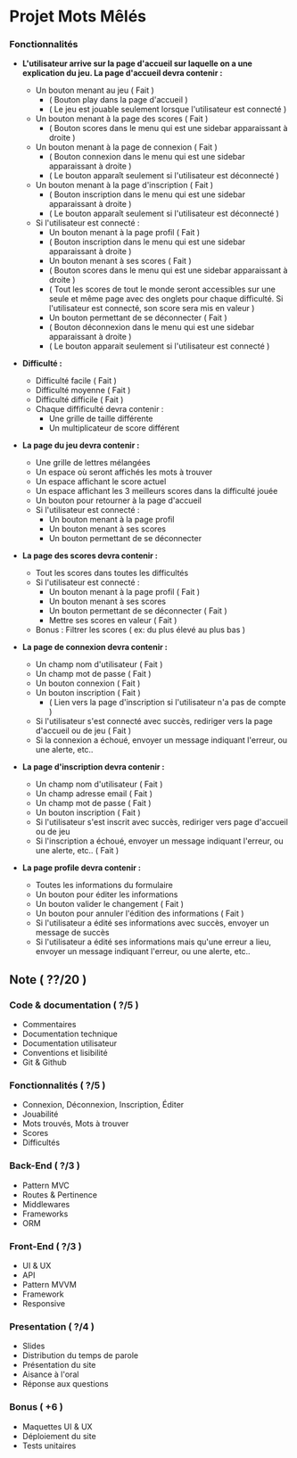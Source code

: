 # Projet Mots Mêlés

### Fonctionnalités
- __L'utilisateur arrive sur la page d'accueil sur laquelle on a une explication du jeu. La page d'accueil devra contenir :__
  - Un bouton menant au jeu ( Fait )
    - ( Bouton play dans la page d'accueil )
    - ( Le jeu est jouable seulement lorsque l'utilisateur est connecté )
  - Un bouton menant à la page des scores ( Fait )
    - ( Bouton scores dans le menu qui est une sidebar apparaissant à droite )
  - Un bouton menant à la page de connexion ( Fait )
    - ( Bouton connexion dans le menu qui est une sidebar apparaissant à droite )
    - ( Le bouton apparaît seulement si l'utilisateur est déconnecté )
  - Un bouton menant à la page d'inscription ( Fait )
    - ( Bouton inscription dans le menu qui est une sidebar apparaissant à droite )
    - ( Le bouton apparaît seulement si l'utilisateur est déconnecté )
  - Si l'utilisateur est connecté :
    - Un bouton menant à la page profil ( Fait )
     - ( Bouton inscription dans le menu qui est une sidebar apparaissant à droite )
    - Un bouton menant à ses scores ( Fait )
     - ( Bouton scores dans le menu qui est une sidebar apparaissant à droite )
     - ( Tout les scores de tout le monde seront accessibles sur une seule et même page avec des onglets pour chaque difficulté. Si l'utilisateur est connecté, son score sera mis en valeur )
    - Un bouton permettant de se déconnecter ( Fait )
     - ( Bouton déconnexion dans le menu qui est une sidebar apparaissant à droite )
     - ( Le bouton apparait seulement si l'utilisateur est connecté )


- __Difficulté :__
  - Difficulté facile ( Fait )
  - Difficulté moyenne ( Fait )
  - Difficulté difficile ( Fait )
  - Chaque diffificulté devra contenir :
    - Une grille de taille différente
    - Un multiplicateur de score différent


- __La page du jeu devra contenir :__
  - Une grille de lettres mélangées
  - Un espace où seront affichés les mots à trouver
  - Un espace affichant le score actuel
  - Un espace affichant les 3 meilleurs scores dans la difficulté jouée
  - Un bouton pour retourner à la page d'accueil
  - Si l'utilisateur est connecté :
    - Un bouton menant à la page profil
    - Un bouton menant à ses scores
    - Un bouton permettant de se déconnecter


- __La page des scores devra contenir :__
  - Tout les scores dans toutes les difficultés
  - Si l'utilisateur est connecté :
    - Un bouton menant à la page profil ( Fait )
    - Un bouton menant à ses scores
    - Un bouton permettant de se déconnecter ( Fait )
    - Mettre ses scores en valeur ( Fait )
  - Bonus : Filtrer les scores ( ex: du plus élevé au plus bas )


- __La page de connexion devra contenir :__
  - Un champ nom d'utilisateur ( Fait )
  - Un champ mot de passe ( Fait )
  - Un bouton connexion ( Fait )
  - Un bouton inscription ( Fait )
    - ( Lien vers la page d'inscription si l'utilisateur n'a pas de compte )
  - Si l'utilisateur s'est connecté avec succès, rediriger vers la page d'accueil ou de jeu ( Fait )
  - Si la connexion a échoué, envoyer un message indiquant l'erreur, ou une alerte, etc..


- __La page d'inscription devra contenir :__
  - Un champ nom d'utilisateur ( Fait )
  - Un champ adresse email ( Fait )
  - Un champ mot de passe ( Fait )
  - Un bouton inscription ( Fait )
  - Si l'utilisateur s'est inscrit avec succès, rediriger vers page d'accueil ou de jeu
  - Si l'inscription a échoué, envoyer un message indiquant l'erreur, ou une alerte, etc.. ( Fait )


- __La page profile devra contenir :__
  - Toutes les informations du formulaire
  - Un bouton pour éditer les informations
  - Un bouton valider le changement ( Fait )
  - Un bouton pour annuler l'édition des informations ( Fait )
  - Si l'utilisateur a édité ses informations avec succès, envoyer un message de succès
  - Si l'utilisateur a édité ses informations mais qu'une erreur a lieu, envoyer un message indiquant l'erreur, ou une alerte, etc..


## Note ( ??/20 )
### Code & documentation ( ?/5 )
- Commentaires
- Documentation technique
- Documentation utilisateur
- Conventions et lisibilité
- Git & Github
### Fonctionnalités ( ?/5 )
- Connexion, Déconnexion, Inscription, Éditer
- Jouabilité
- Mots trouvés, Mots à trouver
- Scores
- Difficultés
### Back-End ( ?/3 )
- Pattern MVC
- Routes & Pertinence
- Middlewares
- Frameworks
- ORM
### Front-End ( ?/3 )
- UI & UX
- API
- Pattern MVVM
- Framework
- Responsive
### Presentation ( ?/4 )
- Slides
- Distribution du temps de parole
- Présentation du site
- Aisance à l'oral
- Réponse aux questions
### Bonus ( +6 )
- Maquettes UI & UX
- Déploiement du site
- Tests unitaires
